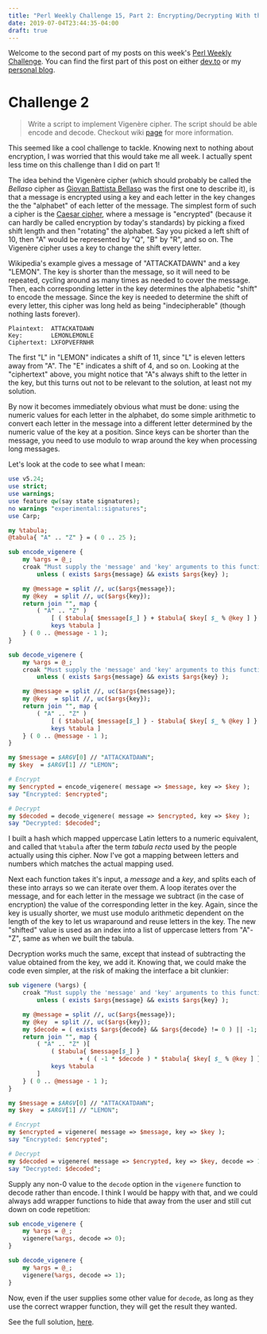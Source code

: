 ```yaml
---
title: "Perl Weekly Challenge 15, Part 2: Encrypting/Decrypting With the Vigenère Cipher"
date: 2019-07-04T23:44:35-04:00
draft: true
---
```


Welcome to the second part of my posts on this week's [Perl Weekly Challenge](https://perlweeklychallenge.org/blog/perl-weekly-challenge-015/). You can find the first part of this post on either [dev.to](https://dev.to/yzhernand/perl-weekly-challenge-15-part-1-finding-strong-and-weak-primes-with-perl-416n) or my [personal blog](https://yzhernand.github.io/posts/perl-weekly-challenge-15/).

# Challenge 2

>Write a script to implement Vigenère cipher. The script should be able encode and decode. Checkout wiki [page](https://en.wikipedia.org/wiki/Vigen%C3%A8re_cipher) for more information.

This seemed like a cool challenge to tackle. Knowing next to nothing about encryption, I was worried that this would take me all week. I actually spent less time on this challenge than I did on part 1!

The idea behind the Vigenère cipher (which should probably be called the *Bellaso* cipher as [Giovan Battista Bellaso](https://en.wikipedia.org/wiki/Giovan_Battista_Bellaso) was the first one to describe it), is that a message is encrypted using a key and each letter in the key changes the the "alphabet" of each letter of the message. The simplest form of such a cipher is the [Caesar cipher](https://en.wikipedia.org/wiki/Caesar_cipher), where a message is "encrypted" (because it can hardly be called encryption by today's standards) by picking a fixed shift length and then "rotating" the alphabet. Say you picked a left shift of 10, then "A" would be represented by "Q", "B" by "R", and so on. The Vigenère cipher uses a key to change the shift every letter.

Wikipedia's example gives a message of "ATTACKATDAWN" and a key "LEMON". The key is shorter than the message, so it will need to be repeated, cycling around as many times as needed to cover the message. Then, each corresponding letter in the key determines the alphabetic "shift" to encode the message. Since the key is needed to determine the shift of every letter, this cipher was long held as being "indecipherable" (though nothing lasts forever).

```
Plaintext:  ATTACKATDAWN
Key:        LEMONLEMONLE
Ciphertext: LXFOPVEFRNHR
```

The first "L" in "LEMON" indicates a shift of 11, since "L" is eleven letters away from "A". The "E" indicates a shift of 4, and so on. Looking at the "ciphertext" above, you might notice that "A"s always shift to the letter in the key, but this turns out not to be relevant to the solution, at least not my solution.

 By now it becomes immediately obvious what must be done: using the numeric values for each letter in the alphabet, do some simple arithmetic to convert each letter in the message into a different letter determined by the numeric value of the key at a position. Since keys can be shorter than the message, you need to use modulo to wrap around the key when processing long messages.

Let's look at the code to see what I mean:

```perl
use v5.24;
use strict;
use warnings;
use feature qw(say state signatures);
no warnings "experimental::signatures";
use Carp;

my %tabula;
@tabula{ "A" .. "Z" } = ( 0 .. 25 );

sub encode_vigenere {
    my %args = @_;
    croak "Must supply the 'message' and 'key' arguments to this function.\n"
        unless ( exists $args{message} && exists $args{key} );

    my @message = split //, uc($args{message});
    my @key  = split //, uc($args{key});
    return join "", map {
        ( "A" .. "Z" )
            [ ( $tabula{ $message[$_] } + $tabula{ $key[ $_ % @key ] } ) %
            keys %tabula ]
    } ( 0 .. @message - 1 );
}

sub decode_vigenere {
    my %args = @_;
    croak "Must supply the 'message' and 'key' arguments to this function.\n"
        unless ( exists $args{message} && exists $args{key} );

    my @message = split //, uc($args{message});
    my @key  = split //, uc($args{key});
    return join "", map {
        ( "A" .. "Z" )
            [ ( $tabula{ $message[$_] } - $tabula{ $key[ $_ % @key ] } ) %
            keys %tabula ]
    } ( 0 .. @message - 1 );
}

my $message = $ARGV[0] // "ATTACKATDAWN";
my $key  = $ARGV[1] // "LEMON";

# Encrypt
my $encrypted = encode_vigenere( message => $message, key => $key );
say "Encrypted: $encrypted";

# Decrypt
my $decoded = decode_vigenere( message => $encrypted, key => $key );
say "Decrypted: $decoded";
```

I built a hash which mapped uppercase Latin letters to a numeric equivalent, and called that `%tabula` after the term *tabula recta* used by the people actually using this cipher. Now I've got a mapping between letters and numbers which matches the actual mapping used.

Next each function takes it's input, a *message* and a *key*, and splits each of these into arrays so we can iterate over them. A loop iterates over the message, and for each letter in the message we subtract (in the case of encryption) the value of the corresponding letter in the key. Again, since the key is usually shorter, we must use modulo arithmetic dependent on the length of the key to let us wraparound and reuse letters in the key. The new "shifted" value is used as an index into a list of uppercase letters from "A"-"Z", same as when we built the tabula.

Decryption works much the same, except that instead of subtracting the value obtained from the key, we add it. Knowing that, we could make the code even simpler, at the risk of making the interface a bit clunkier:

```perl
sub vigenere (%args) {
    croak "Must supply the 'message' and 'key' arguments to this function.\n"
        unless ( exists $args{message} && exists $args{key} );

    my @message = split //, uc($args{message});
    my @key  = split //, uc($args{key});
    my $decode = ( exists $args{decode} && $args{decode} != 0 ) || -1;
    return join "", map {
        ( "A" .. "Z" )[
            ( $tabula{ $message[$_] }
                    + ( ( -1 * $decode ) * $tabula{ $key[ $_ % @key ] } ) ) %
            keys %tabula
        ]
    } ( 0 .. @message - 1 );
}

my $message = $ARGV[0] // "ATTACKATDAWN";
my $key  = $ARGV[1] // "LEMON";

# Encrypt
my $encrypted = vigenere( message => $message, key => $key );
say "Encrypted: $encrypted";

# Decrypt
my $decoded = vigenere( message => $encrypted, key => $key, decode => 1 );
say "Decrypted: $decoded";
```

Supply any non-0 value to the `decode` option in the `vigenere` function to decode rather than encode. I think I would be happy with that, and we could always add wrapper functions to hide that away from the user and still cut down on code repetition:

```perl
sub encode_vigenere {
    my %args = @_;
    vigenere(%args, decode => 0);
}

sub decode_vigenere {
    my %args = @_;
    vigenere(%args, decode => 1);
}
```

Now, even if the user supplies some other value for `decode`, as long as they use the correct wrapper function, they will get the result they wanted.

See the full solution, [here](https://github.com/manwar/perlweeklychallenge-club/tree/master/challenge-015/yozen-hernandez/perl5/ch-2.pl).